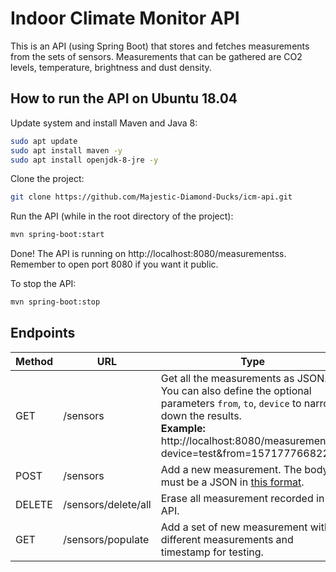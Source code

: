# Indoor Climate Monitor API

This is an API (using Spring Boot) that stores and fetches measurements from the sets of sensors. Measurements that can be gathered 
are CO2 levels, temperature, brightness and dust density.

## How to run the API on Ubuntu 18.04

Update system and install Maven and Java 8:
```bash
sudo apt update
sudo apt install maven -y
sudo apt install openjdk-8-jre -y
```

Clone the project:
```bash
git clone https://github.com/Majestic-Diamond-Ducks/icm-api.git
```

Run the API (while in the root directory of the project):
```bash
mvn spring-boot:start
```

Done! The API is running on http://localhost:8080/measurementss.
Remember to open port 8080 if you want it public.

To stop the API:
```bash
mvn spring-boot:stop
```

## Endpoints

Method | URL | Type
------ | --- | ----
GET | /sensors | Get all the measurements as JSON. You can also define the optional parameters `from`, `to`, `device` to narrow down the results. <br> <b>Example:</b> http://localhost:8080/measurementss?device=test&from=1571777668227
POST | /sensors | Add a new measurement. The body must be a JSON in [this format](https://raw.githubusercontent.com/Majestic-Diamond-Ducks/Simple-Json-Client/master/document.json).
DELETE | /sensors/delete/all | Erase all measurement recorded in the API.
GET | /sensors/populate | Add a set of new measurement with different measurements and timestamp for testing.